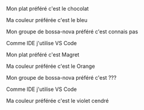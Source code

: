Mon plat préféré c'est le chocolat

Ma couleur préférée c'est le bleu

Mon groupe de bossa-nova préféré c'est connais pas

Comme IDE j'utilise VS Code







Mon plat préféré c'est Magret


Ma couleur préférée c'est le Orange

Mon groupe de bossa-nova préféré c'est ???

Comme IDE j'utilise VS Code


Ma couleur préférée c'est le violet cendré




